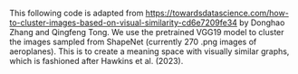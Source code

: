 This following code is adapted from https://towardsdatascience.com/how-to-cluster-images-based-on-visual-similarity-cd6e7209fe34 by Donghao Zhang and Qingfeng Tong. We use the pretrained VGG19 model to cluster the images sampled from ShapeNet (currently 270 .png images of aeroplanes). This is to create a meaning space with visually similar graphs, which is fashioned after Hawkins et al. (2023).
